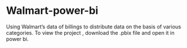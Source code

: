 # Walmart-power-bi
Using Walmart’s data of billings to distribute data on the basis of various categories.
To view the project , download the .pbix file and open it in power bi.
